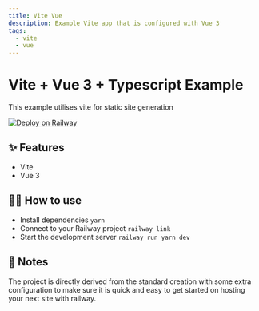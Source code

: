 ```yaml
---
title: Vite Vue
description: Example Vite app that is configured with Vue 3
tags:
  - vite
  - vue
---
```



# Vite + Vue 3 + Typescript Example
This example utilises vite for static site generation

[![Deploy on Railway](https://railway.app/button.svg)](https://railway.app/new/template/ymiqGQ?referralCode=OH27A5)

## ✨ Features

- Vite
- Vue 3

## 💁‍♀️ How to use

- Install dependencies `yarn`
- Connect to your Railway project `railway link`
- Start the development server `railway run yarn dev`

## 📝 Notes

The project is directly derived from the standard creation with some extra configuration to make sure it is quick and easy to get started on hosting your next site with railway. 
